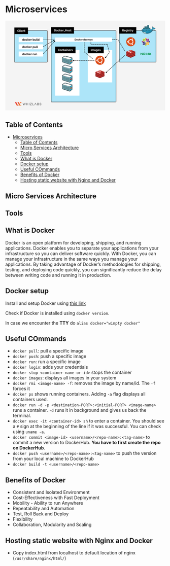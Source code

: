 # Microservices

![docker architecture](./assets/images/docker-architecture.png)

## Table of Contents

- [Microservices](#microservices)
  - [Table of Contents](#table-of-contents)
  - [Micro Services Architecture](#micro-services-architecture)
  - [Tools](#tools)
  - [What is Docker](#what-is-docker)
  - [Docker setup](#docker-setup)
  - [Useful COmmands](#useful-commands)
  - [Benefits of Docker](#benefits-of-docker)
  - [Hosting static website with Nginx and Docker](#hosting-static-website-with-nginx-and-docker)

## Micro Services Architecture

## Tools

## What is Docker

Docker is an open platform for developing, shipping, and running applications. Docker enables you to separate your applications from your infrastructure so you can deliver software quickly. With Docker, you can manage your infrastructure in the same ways you manage your applications. By taking advantage of Docker’s methodologies for shipping, testing, and deploying code quickly, you can significantly reduce the delay between writing code and running it in production.

## Docker setup

Install and setup Docker using [this link](https://docs.docker.com/desktop/windows/install/)

Check if Docker is installed using `docker version`.

In case we encounter the **TTY** do `alias docker="winpty docker"`

## Useful COmmands

- `docker pull`: pull a specific image
- `docker push`: push a specific image
- `docker run`: run a specific image
- `docker login`: adds your credentials
- `docker stop <container-name-or-id>` stops the container
- `docker images`: displays all images in your system
- `docker rmi <image-name> -f`: removes the image by name/id. The `-f` forces it
- `docker ps` shows running containers. Adding `-a` flag displays all containers used.
- `docker run -d -p <destination-PORT>:<initial-PORT> <image-name>` runs a container. `-d` runs it in background and gives us back the terminal.
- `docker exec -it <container-id> sh` to enter a container. You should see a `#` sign at the beginning of the line if it was successful. You can check using `uname -a`.
- `docker commit <image-id> <username>/<repo-name>:<tag-name>` to commit a new version to DockerHub. **You have to first create the repo on DockerHub**.
- `docker push <username>/<repo-name>:<tag-name>` to push the version from your local machine to DockerHub
- `docker build -t <username>/<repo-name>`

## Benefits of Docker

- Consistent and Isolated Environment
- Cost-Effectiveness with Fast Deployment
- Mobility - Ability to run Anywhere
- Repeatability and Automation
- Test, Roll Back and Deploy
- Flexibility
- Collaboration, Modularity and Scaling

## Hosting static website with Nginx and Docker

- Copy index.html from localhost to default location of nginx (`/usr/share/nginx/html/`)
